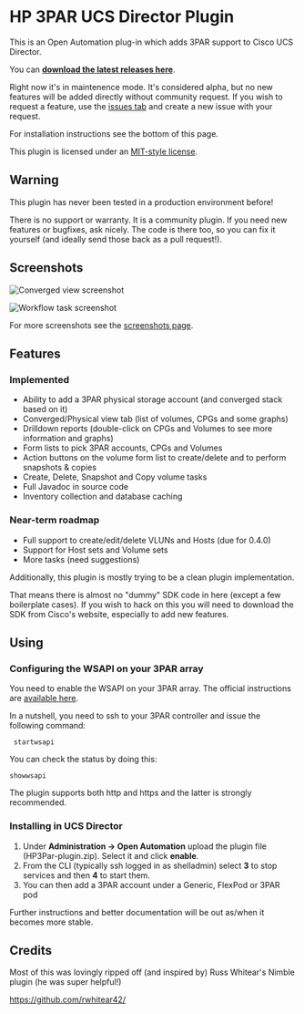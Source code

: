 # HP 3PAR UCS Director Plugin
This is an Open Automation plug-in which adds 3PAR support to Cisco UCS Director.

You can **[download the latest releases here](https://github.com/CiscoUKIDCDev/HP3ParPlugin/releases)**.

Right now it's in maintenence mode. It's considered alpha, but no new features will be added directly without community request. If you wish to request a feature, use the [issues tab](https://github.com/CiscoUKIDCDev/HP3ParPlugin/issues) and create a new issue with your request.

For installation instructions see the bottom of this page.

This plugin is licensed under an [MIT-style license](https://github.com/CiscoUKIDCDev/HP3ParPlugin/blob/master/LICENSE).

## Warning
This plugin has never been tested in a production environment before!

There is no support or warranty. It is a community plugin. If you need new features or bugfixes, ask nicely. The code is there too, so you can fix it yourself (and ideally send those back as a pull request!).

## Screenshots
![Converged view screenshot](https://matt.fragilegeek.com/ucsd/3par-plugin-summary-page)

![Workflow task screenshot](https://matt.fragilegeek.com/ucsd/3par-plugin-workflow-tasks)

For more screenshots see the [screenshots page](screenshots.md).

## Features

### Implemented
* Ability to add a 3PAR physical storage account (and converged stack based on it)
* Converged/Physical view tab (list of volumes, CPGs and some graphs)
* Drilldown reports (double-click on CPGs and Volumes to see more information and graphs)
* Form lists to pick 3PAR accounts, CPGs and Volumes
* Action buttons on the volume form list to create/delete and to perform snapshots & copies
* Create, Delete, Snapshot and Copy volume tasks
* Full Javadoc in source code
* Inventory collection and database caching

### Near-term roadmap
* Full support to create/edit/delete VLUNs and Hosts (due for 0.4.0)
* Support for Host sets and Volume sets
* More tasks (need suggestions)

Additionally, this plugin is mostly trying to be a clean plugin implementation. 

That means there is almost no "dummy" SDK code in here (except a few boilerplate cases). If you wish to hack on this you will need to download the SDK from Cisco's website, especially to add new features.

## Using
### Configuring the WSAPI on your 3PAR array
You need to enable the WSAPI on your 3PAR array. The official instructions are [available here](http://h20564.www2.hpe.com/hpsc/doc/public/display?docId=c03606339).

In a nutshell, you need to ssh to your 3PAR controller and issue the following command:
```
 startwsapi
```
You can check the status by doing this:
```
showwsapi
```
The plugin supports both http and https and the latter is strongly recommended.

### Installing in UCS Director

1. Under **Administration -> Open Automation** upload the plugin file (HP3Par-plugin.zip). Select it and click **enable**.
2. From the CLI (typically ssh logged in as shelladmin) select **3** to stop services and then **4** to start them.
3. You can then add a 3PAR account under a Generic, FlexPod or 3PAR pod

Further instructions and better documentation will be out as/when it becomes more stable.

## Credits
Most of this was lovingly ripped off (and inspired by) Russ Whitear's Nimble plugin (he was super helpful!)

https://github.com/rwhitear42/
